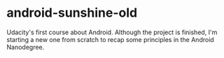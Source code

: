 # android-sunshine-old

Udacity's first course about Android. Although the project is finished, I'm starting a new one from scratch to recap some principles in the Android Nanodegree.
